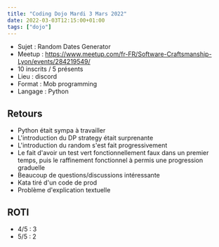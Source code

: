 ```yaml
---
title: "Coding Dojo Mardi 3 Mars 2022"
date: 2022-03-03T12:15:00+01:00
tags: ["dojo"]
---
```


- Sujet : Random Dates Generator
- Meetup : https://www.meetup.com/fr-FR/Software-Craftsmanship-Lyon/events/284219549/
- 10 inscrits / 5 présents
- Lieu : discord
- Format : Mob programming
- Langage : Python

## Retours

- Python était sympa à travailler
- L'introduction du DP strategy était surprenante
- L'introduction du random s'est fait progressivement
- Le fait d'avoir un test vert fonctionnellement faux dans un premier temps, puis le raffinement fonctionnel à permis une progression graduelle
- Beaucoup de questions/discussions intéressante
- Kata tiré d'un code de prod
- Problème d'explication textuelle

## ROTI

- 4/5 : 3
- 5/5 : 2
